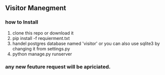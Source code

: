## Visitor Manegment

### how to Install

1.  clone this repo or download it
2.  pip install -f requierment.txt
3.  handel postgres database named 'visitor' or you can also use sqlite3 by changing it from settings.py
4.  python manage.py runserver

### any new feuture request will be apriciated.

